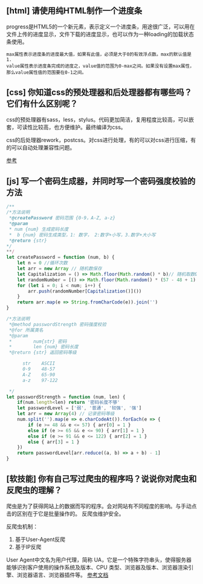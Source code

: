 ## [html] 请使用纯HTML制作一个进度条

progress是HTML5的一个新元素，表示定义一个进度条，用途很广泛，可以用在文件上传的进度显示，文件下载的进度显示，也可以作为一种loading的加载状态条使用。
    
    max属性表示进度条的进度最大值，如果有此值，必须是大于0的有效浮点数。max的默认值是1.
    value属性表示进度条完成的进度之，value值的范围为0-max之间。如果没有设置max属性，那么value属性值的范围要在0-1之间。

## [css] 你知道css的预处理器和后处理器都有哪些吗？它们有什么区别呢？

css的预处理器有sass，less，stylus。代码更加简洁，复用程度比较高，可以嵌套，可读性比较高，也方便维护。最终编译为css。

css的后处理器rework，postcss。对css进行处理，有的可以对css进行压缩，有的可以自动处理兼容性问题。

[参考](https://blog.csdn.net/yushuangyushuang/article/details/79209752)

## [js] 写一个密码生成器，并同时写一个密码强度校验的方法

```javascript
/**
/*方法说明
 *@createPassword 密码范围 {0-9，A-Z, a-z}
 *@param
 * num {num} 生成密码长度
 *  b {num} 密码生成类型，1: 数字， 2:数字+小写，3.数字+大小写
 *@return {str} 
*/
**/
let createPassword = function (num, b) {
    let n = 0 //循环次数
    let arr = new Array // 随机数保存
    let Capitalization = () => Math.floor(Math.random() * b)// 随机取数0-2/0-1
    let randomNumber = [() => Math.floor(Math.random() * (57 - 48 + 1) + 48), () => Math.floor(Math.random() * (122 - 97 + 1) + 97), () => Math.floor(Math.random() * (90 - 65 + 1) + 65)] // 去随机值
    for (let i = 0; i < num; i++) {
        arr.push(randomNumber[Capitalization()]())
    }
    return arr.map(e => String.fromCharCode(e)).join('')
}

/*方法说明
 *@method passwordStrength 密码强度校验
 *@for 所属类名
 *@param 
 *        num{str} 密码
 *        len {num} 密码长度
 *@return {str} 返回密码等级

      str    ASCII
      0-9    48-57
      A-Z    65-90
      a-z    97-122

 */
let passwordStrength = function (num, len) {
    if(num.length<len) return '密码长度不够'
    let passwordLevel = ['弱', '普通', '较强', '强']
    let arr = new Array(4) // 记录密码等级
    num.split('').map(e => e.charCodeAt()).forEach(e => {
        if (e >= 48 && e <= 57) { arr[0] = 1 }
        else if (e >= 65 && e <= 90) { arr[1] = 1 }
        else if (e >= 91 && e <= 122) { arr[2] = 1 }
        else { arr[3] = 1 }
    })
    return passwordLevel[arr.reduce((a, b) => a + b) - 1]
}
```
## [软技能] 你有自己写过爬虫的程序吗？说说你对爬虫和反爬虫的理解？

爬虫是为了获得网站上的数据而写的程序。会对网站有不同程度的影响。与手动点击的区别在于它是批量操作的。
反爬虫维护安全。

反爬虫机制：
1. 基于User-Agent反爬
2. 基于IP反爬

User Agent中文名为用户代理，简称 UA，它是一个特殊字符串头，使得服务器能够识别客户使用的操作系统及版本、CPU 类型、浏览器及版本、浏览器渲染引擎、浏览器语言、浏览器插件等。
[参考文档](https://www.cnblogs.com/tulintao/p/11614577.html)

